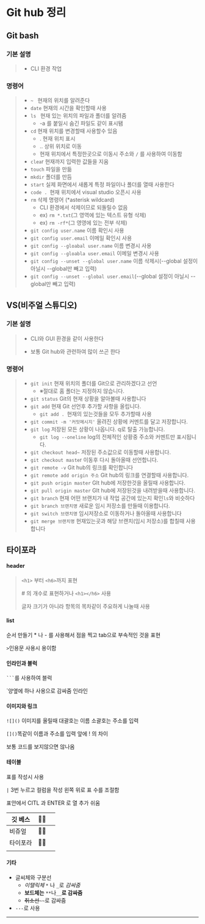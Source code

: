 # Git hub 정리



## Git bash

### 기본 설명 
>* CLI 환경 작업 
### 명령어
>   * `~ `       현재의 위치를 알려준다
>   * `date`   현재의 시간을 확인할때 사용
>   * `ls `        현재 있는 위치의 파일과 폴더를 알려줌
>     * -a  를 붙일시 숨긴 파일도 같이 표시됌
>   * `cd` 현재 위치를 변경할때 사용할수 있음
>     *  .  현재 위치 표시
>     *  .. 상위 위치로 이동
>     * 현재  위치에서 특정한곳으로 이동시 주소와 `/` 를 사용하여 이동함
>   * `clea`r 현재까지 입력한 값들을 지움
>   * `touch` 파일을 만듦
>   * `mkdir` 폴더를 만듬
>   * `start` 실제 화면에서 새롭게 특정 파일이나 폴더를 열때 사용한다
>   * `code . `현재 위치에서 visual studio 오픈시 사용
>   * `rm` 삭제 명령어 (*asterisk wildcard) 
>     * CLI 환경에서 삭제이므로 되돌릴수 없음 
>     * ex) `rm *.txt`(그 영역에 있는 텍스트 유형 삭제)
>     * ex) `rm -rf*`(그 영영에 있는 전부 삭제)
>   * `git config user.name` 이름 확인시 사용
>   * `git config user.email` 이메일 확인시 사용
>   * `git config --gloabal user.name` 이름 변경시 사용
>   * `git config --gloabla user.email` 이메일 변경시 사용
>   * `git config --unset --global user.name` 이름 삭제시(--global 설정이 아닐시 --global만 빼고 입력)
>   * `git config --unset --global user.email`(--global 설정이 아닐시 --global만 빼고 입력)

## VS(비주얼 스튜디오)

### 기본 설명

> * CLI와 GUI 환경을 같이 사용한다
>
> * 보통  Git hub와 관련하여 많이 쓰곤 한다

### 명령어

> * `git init` 현재 위치의 폴더를 Git으로 관리하겠다고 선언
>   * ※절대로 홈 폴더는 지정하지 않습니다.
> * `git status` Git의 현재 상황을 알아볼때 사용합니다
> * `git add` 현재 Git 선언후 추가할 사항을 올립니다.
>   * `git add . `현재의 있는것들을 모두 추가할때 사용
> * `git commit -m '커밋메시지'` 올려진 상황에 커멘트를 달고 저장합니다. 
> * `git log` 저장된 모든 상황이 나옵니다.  q로 탈출 가능합니다.
>   * `git log --oneline` log의 전체적인 상황중 주소와 커멘트만 표시됩니다. 
> * `git checkout head~` 저장된 주소값으로 이동할때 사용합니다.
> * `git checkout maste`r 이동후 다시 돌아올때 선언합니다.
> * `git remote -v` Git hub의 링크를 확인합니다
> * `git remote add origin 주소` Git hub의 링크를 연결할때 사용합니다.
> * `git push origin master` GIt hub에 저장한것을 올릴때 사용합니다.
> * `git pull origin master` GIt hub에 저장된것을 내려받을때 사용합니다.
> * `git branch`  현재 어떤 브랜치가 내 작업 공간에 있는지 확인`ls`와 비슷하다
> * `git branch 브랜치명` 새로운 임시 저장소를 만들때 이용합니다.
> * `git switch 브랜치명` 임시저장소로 이동하거나 돌아올때 사용합니다
> * `git merge 브랜치명`  현재있는곳과 해당 브랜치(임시 저장소)를 합칠때 사용합니다

## 타이포라

#### header

> `<h1>` 부터 `<h6>`까지 표현
>
> \# 의 개수로 표현하거나 `<h1></h6>` 사용
>
> 글자 크기가 아니라 항목의 목차같이 주요하게 나눌때 사용

####  list

순서 만들기 \* 나 \- 를 사용해서 점을 찍고 tab으로 부속적인 것을 표현

`>`인용문 사용시 용이함

#### 인라인과 블럭

 ` ``` `를 사용하여  블럭

`양옆에 하나 사용으로 감싸줌 인라인

#### 이미지와 링크

`![]()` 이미지를 올릴때 대괄호는  이름 소괄호는 주소를 입력

`[]()`똑같이 이름과 주소를 입력 앞에 ! 의 차이

보통 코드를 보지않으면 않나옴

#### 테이블

표를 작성시 사용

`|` 3번 누르고  컬럼을 작성 왼쪽 위로 표 수를 조절함

표안에서 CITL 과 ENTER 로 열 추가 쉬움

| 깃 베스  | 🤷‍♂️   |      |
| -------- | ---- | ---- |
| 비쥬얼   | 🤦‍♂️   |      |
| 타이포라 | 🙋‍♂️   |      |
|          |      |      |

#### 기타

* 글씨체와 구분선
  * *이탤릭체* `*` 나 `_`로 _감싸줌_
  * **보드체는** `**`나`__`__로 감싸줌__
  * ~~취소선~~`~~`로 감싸줌
* `---`로 사용

---

